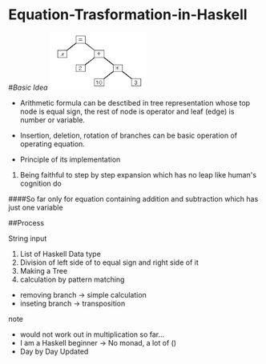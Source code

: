 # Equation-Trasformation-in-Haskell

#_Basic Idea_
![my image](arithmeticFormula.png)

* Arithmetic formula can be desctibed in tree representation whose top node is equal sign, the rest of node is operator and leaf (edge) is number or variable.

* Insertion, deletion, rotation of branches can be basic operation of operating equation.


* Principle of its implementation
1. Being faithful to step by step expansion which has no leap like human's cognition do

####So far
only for equation containing addition and subtraction which has just one variable


##Process

String input
1. List of Haskell Data type
2. Division of left side of to equal sign and right side of it
3. Making a Tree
4. calculation by pattern matching 
* removing branch -> simple calculation
* inseting branch -> transposition

note 
* would not work out in multiplication so far...
* I am a Haskell beginner -> No monad, a lot of ()
* Day by Day Updated
